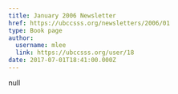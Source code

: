 ```yaml
---
title: January 2006 Newsletter 
href: https://ubccsss.org/newsletters/2006/01
type: Book page
author:
  username: mlee
  link: https://ubccsss.org/user/18
date: 2017-07-01T18:41:00.000Z
---
```


null